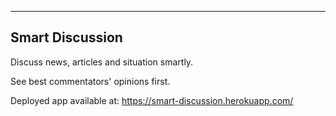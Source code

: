 ----------------
Smart Discussion
----------------


Discuss news, articles and situation smartly.

See best commentators' opinions first.

Deployed app available at: https://smart-discussion.herokuapp.com/
